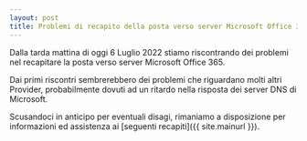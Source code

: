 ```yaml
---
layout: post
title: Problemi di recapito della posta verso server Microsoft Office 365
---
```


Dalla tarda mattina di oggi 6 Luglio 2022 stiamo riscontrando dei problemi nel recapitare la posta verso server Microsoft Office 365.

Dai primi riscontri sembrerebbero dei problemi che riguardano molti altri Provider, probabilmente dovuti ad un ritardo nella risposta dei server DNS di Microsoft.

Scusandoci in anticipo per eventuali disagi, rimaniamo a disposizione per informazioni ed assistenza ai [seguenti recapiti]({{ site.mainurl }}).
